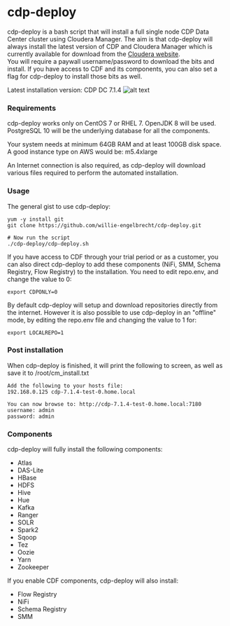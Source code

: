 # cdp-deploy

cdp-deploy is a bash script that will install a full single node CDP Data Center cluster using Cloudera Manager. The aim is that cdp-deploy will always install the latest version of CDP and Cloudera Manager which is currently available for download from the [Cloudera website](https://www.cloudera.com/downloads.html).<br />
You will require a paywall username/password to download the bits and install. If you have access to CDF and its components, you can also set a flag for cdp-deploy to install those bits as well. 

Latest installation version: CDP DC 7.1.4
![alt text](https://github.com/willie-engelbrecht/cdp-deploy/blob/master/images/cdpdc.jpg "CDP DC")

### Requirements
cdp-deploy works only on CentOS 7 or RHEL 7. OpenJDK 8 will be used. PostgreSQL 10 will be the underlying database for all the components.

Your system needs at minimum 64GB RAM and at least 100GB disk space. <br />
A good instance type on AWS would be: m5.4xlarge

An Internet connection is also required, as cdp-deploy will download various files required to perform the automated installation.

### Usage
The general gist to use cdp-deploy:
```
yum -y install git
git clone https://github.com/willie-engelbrecht/cdp-deploy.git

# Now run the script
./cdp-deploy/cdp-deploy.sh
```

If you have access to CDF through your trial period or as a customer, you can also direct cdp-deploy to add these components (NiFi, SMM, Schema Registry, Flow Registry) to the installation. You need to edit repo.env, and change the value to 0:
```
export CDPONLY=0
```

By default cdp-deploy will setup and download repositories directly from the internet. However it is also possible to use cdp-deploy in an "offline" mode, by editing the repo.env file and changing the value to 1 for:
```
export LOCALREPO=1
```

### Post installation
When cdp-deploy is finished, it will print the following to screen, as well as save it to /root/cm_install.txt
```
Add the following to your hosts file:
192.168.0.125 cdp-7.1.4-test-0.home.local

You can now browse to: http://cdp-7.1.4-test-0.home.local:7180
username: admin
password: admin
```

### Components
cdp-deploy will fully install the following components:
  * Atlas
  * DAS-Lite
  * HBase
  * HDFS
  * Hive
  * Hue
  * Kafka
  * Ranger
  * SOLR
  * Spark2
  * Sqoop
  * Tez
  * Oozie
  * Yarn
  * Zookeeper

If you enable CDF components, cdp-deploy will also install:
  * Flow Registry
  * NiFi
  * Schema Registry
  * SMM
